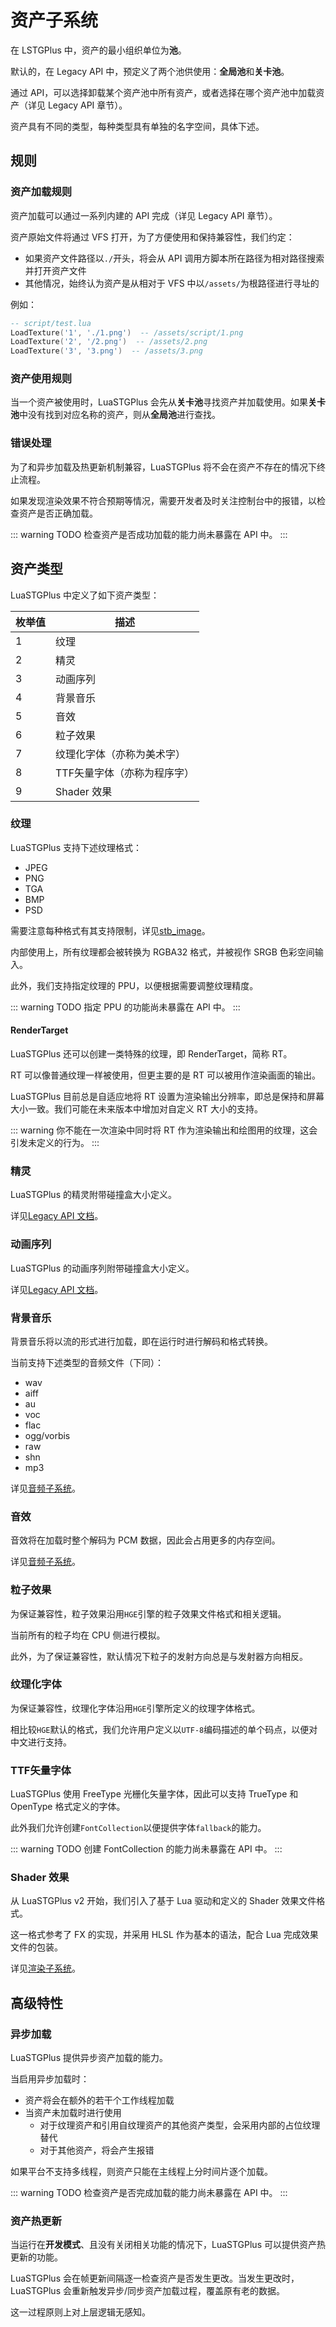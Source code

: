 # 资产子系统

在 LSTGPlus 中，资产的最小组织单位为**池**。

默认的，在 Legacy API 中，预定义了两个池供使用：**全局池**和**关卡池**。

通过 API，可以选择卸载某个资产池中所有资产，或者选择在哪个资产池中加载资产（详见 Legacy API 章节）。

资产具有不同的类型，每种类型具有单独的名字空间，具体下述。

## 规则

### 资产加载规则

资产加载可以通过一系列内建的 API 完成（详见 Legacy API 章节）。

资产原始文件将通过 VFS 打开，为了方便使用和保持兼容性，我们约定：

- 如果资产文件路径以`./`开头，将会从 API 调用方脚本所在路径为相对路径搜索并打开资产文件
- 其他情况，始终认为资产是从相对于 VFS 中以`/assets/`为根路径进行寻址的

例如：

```lua
-- script/test.lua
LoadTexture('1', './1.png')  -- /assets/script/1.png
LoadTexture('2', '/2.png')  -- /assets/2.png
LoadTexture('3', '3.png')  -- /assets/3.png
```

### 资产使用规则

当一个资产被使用时，LuaSTGPlus 会先从**关卡池**寻找资产并加载使用。如果**关卡池**中没有找到对应名称的资产，则从**全局池**进行查找。

### 错误处理

为了和异步加载及热更新机制兼容，LuaSTGPlus 将不会在资产不存在的情况下终止流程。

如果发现渲染效果不符合预期等情况，需要开发者及时关注控制台中的报错，以检查资产是否正确加载。

::: warning TODO
检查资产是否成功加载的能力尚未暴露在 API 中。
:::

## 资产类型

LuaSTGPlus 中定义了如下资产类型：

| 枚举值 | 描述                      |
| ----- | ------------------------ |
| 1     | 纹理                      |
| 2     | 精灵                      |
| 3     | 动画序列                  |
| 4     | 背景音乐                  |
| 5     | 音效                      |
| 6     | 粒子效果                  |
| 7     | 纹理化字体（亦称为美术字）   |
| 8     | TTF矢量字体（亦称为程序字）  |
| 9     | Shader 效果               |

### 纹理

LuaSTGPlus 支持下述纹理格式：

- JPEG
- PNG
- TGA
- BMP
- PSD

需要注意每种格式有其支持限制，详见[stb_image](https://github.com/nothings/stb/blob/master/stb_image.h)。

内部使用上，所有纹理都会被转换为 RGBA32 格式，并被视作 SRGB 色彩空间输入。

此外，我们支持指定纹理的 PPU，以便根据需要调整纹理精度。

::: warning TODO
指定 PPU 的功能尚未暴露在 API 中。
:::

#### RenderTarget

LuaSTGPlus 还可以创建一类特殊的纹理，即 RenderTarget，简称 RT。

RT 可以像普通纹理一样被使用，但更主要的是 RT 可以被用作渲染画面的输出。

LuaSTGPlus 目前总是自适应地将 RT 设置为渲染输出分辨率，即总是保持和屏幕大小一致。我们可能在未来版本中增加对自定义 RT 大小的支持。

::: warning
你不能在一次渲染中同时将 RT 作为渲染输出和绘图用的纹理，这会引发未定义的行为。
:::

### 精灵

LuaSTGPlus 的精灵附带碰撞盒大小定义。

详见[Legacy API 文档](../../api/LegacyAPI/BuiltinMethods.md)。

### 动画序列

LuaSTGPlus 的动画序列附带碰撞盒大小定义。

详见[Legacy API 文档](../../api/LegacyAPI/BuiltinMethods.md)。

### 背景音乐

背景音乐将以流的形式进行加载，即在运行时进行解码和格式转换。

当前支持下述类型的音频文件（下同）：

- wav
- aiff
- au
- voc
- flac
- ogg/vorbis
- raw
- shn
- mp3

详见[音频子系统](./AudioSystem.md)。

### 音效

音效将在加载时整个解码为 PCM 数据，因此会占用更多的内存空间。

详见[音频子系统](./AudioSystem.md)。

### 粒子效果

为保证兼容性，粒子效果沿用`HGE`引擎的粒子效果文件格式和相关逻辑。

当前所有的粒子均在 CPU 侧进行模拟。

此外，为了保证兼容性，默认情况下粒子的发射方向总是与发射器方向相反。

### 纹理化字体

为保证兼容性，纹理化字体沿用`HGE`引擎所定义的纹理字体格式。

相比较`HGE`默认的格式，我们允许用户定义以`UTF-8`编码描述的单个码点，以便对中文进行支持。

### TTF矢量字体

LuaSTGPlus 使用 FreeType 光栅化矢量字体，因此可以支持 TrueType 和 OpenType 格式定义的字体。

此外我们允许创建`FontCollection`以便提供字体`fallback`的能力。

::: warning TODO
创建 FontCollection 的能力尚未暴露在 API 中。
:::

### Shader 效果

从 LuaSTGPlus v2 开始，我们引入了基于 Lua 驱动和定义的 Shader 效果文件格式。

这一格式参考了 FX 的实现，并采用 HLSL 作为基本的语法，配合 Lua 完成效果文件的包装。

详见[渲染子系统](./RenderSystem.md)。

## 高级特性

### 异步加载

LuaSTGPlus 提供异步资产加载的能力。

当启用异步加载时：

- 资产将会在额外的若干个工作线程加载
- 当资产未加载时进行使用
    - 对于纹理资产和引用自纹理资产的其他资产类型，会采用内部的占位纹理替代
    - 对于其他资产，将会产生报错

如果平台不支持多线程，则资产只能在主线程上分时间片逐个加载。

::: warning TODO
检查资产是否完成加载的能力尚未暴露在 API 中。
:::

### 资产热更新

当运行在**开发模式**、且没有关闭相关功能的情况下，LuaSTGPlus 可以提供资产热更新的功能。

LuaSTGPlus 会在帧更新间隔逐一检查资产是否发生更改。当发生更改时，LuaSTGPlus 会重新触发异步/同步资产加载过程，覆盖原有老的数据。

这一过程原则上对上层逻辑无感知。
